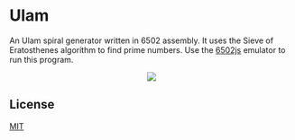# Ulam

An Ulam spiral generator written in 6502 assembly. It uses the Sieve of Eratosthenes algorithm to find prime numbers.
Use the [6502js](https://github.com/skilldrick/6502js) emulator to run this program.

<p align="center">
  <img src="https://user-images.githubusercontent.com/33803413/114054234-f5695b80-988f-11eb-9118-0e68267f8cc9.gif" />
</p>

## License

[MIT](https://github.com/wadiim/ulam/blob/master/LICENSE)
